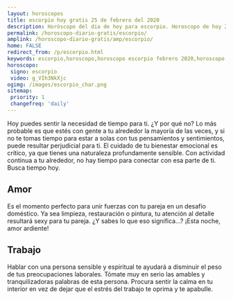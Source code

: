 ```yaml
---
layout: horoscopos
title: escorpio hoy gratis 25 de febrero del 2020 
description: Horóscopo del dia de hoy para escorpio. Horoscopo de hoy 25 de febrero del 2020. Las predicciones de amor, trabajo, vida personal gratis.
permalink: /horoscopo-diario-gratis/escorpio/
amplink: /horoscopo-diario-gratis/amp/escorpio/
home: FALSE
redirect_from: /p/escorpio.html
keywords: escorpio,horoscopo,horoscopo escorpio febrero 2020,horoscopo escorpio hoy,tarot escorpio febrero 2020,horoscopo escorpio,tarot escorpio hoy,horoscopo de hoy,horoscopo diario,tarot del amor,horoscopo de hoy escorpio,horoscopo diario del tarot, Horoscopo de hoy escorpio 25 de febrero del 2020,horóscopo del día, el horoscopo de hoy
horoscopo:
 signo: escorpio
 video: g_VIh3NkXjc
ogimg: /images/escorpio_char.png
sitemap:
 priority: 1
 changefreq: 'daily'
---
```



Hoy puedes sentir la necesidad de tiempo para ti. ¿Y por qué no? Lo más probable es que estés con gente a tu alrededor la mayoría de las veces, y si no te tomas tiempo para estar a solas con tus pensamientos y sentimientos, puede resultar perjudicial para ti. El cuidado de tu bienestar emocional es crítico, ya que tienes una naturaleza profundamente sensible. Con actividad continua a tu alrededor, no hay tiempo para conectar con esa parte de ti. Busca tiempo hoy.

## Amor

Es el momento perfecto para unir fuerzas con tu pareja en un desafío doméstico. Ya sea limpieza, restauración o pintura, tu atención al detalle resultará sexy para tu pareja. ¿Y sabes lo que eso significa...? ¡Esta noche, amor ardiente!

## Trabajo

Hablar con una persona sensible y espiritual te ayudará a disminuir el peso de tus preocupaciones laborales. Tómate muy en serio las amables y tranquilizadoras palabras de esta persona. Procura sentir la calma en tu interior en vez de dejar que el estrés del trabajo te oprima y te apabulle.